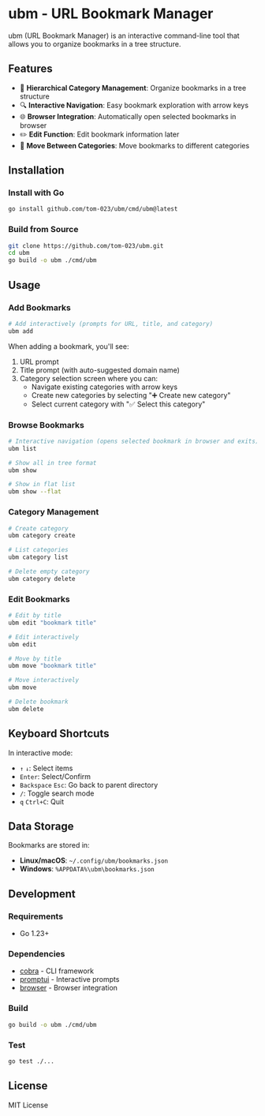 # ubm - URL Bookmark Manager

ubm (URL Bookmark Manager) is an interactive command-line tool that allows you to organize bookmarks in a tree structure.

## Features

- 📁 **Hierarchical Category Management**: Organize bookmarks in a tree structure
- 🔍 **Interactive Navigation**: Easy bookmark exploration with arrow keys
- 🌐 **Browser Integration**: Automatically open selected bookmarks in browser
- ✏️ **Edit Function**: Edit bookmark information later
- 📂 **Move Between Categories**: Move bookmarks to different categories

## Installation

### Install with Go

```bash
go install github.com/tom-023/ubm/cmd/ubm@latest
```

### Build from Source

```bash
git clone https://github.com/tom-023/ubm.git
cd ubm
go build -o ubm ./cmd/ubm
```

## Usage

### Add Bookmarks

```bash
# Add interactively (prompts for URL, title, and category)
ubm add
```

When adding a bookmark, you'll see:
1. URL prompt
2. Title prompt (with auto-suggested domain name)
3. Category selection screen where you can:
   - Navigate existing categories with arrow keys
   - Create new categories by selecting "➕ Create new category"
   - Select current category with "✅ Select this category"

### Browse Bookmarks

```bash
# Interactive navigation (opens selected bookmark in browser and exits)
ubm list

# Show all in tree format
ubm show

# Show in flat list
ubm show --flat
```

### Category Management

```bash
# Create category
ubm category create

# List categories
ubm category list

# Delete empty category
ubm category delete
```

### Edit Bookmarks

```bash
# Edit by title
ubm edit "bookmark title"

# Edit interactively
ubm edit

# Move by title
ubm move "bookmark title"

# Move interactively
ubm move

# Delete bookmark
ubm delete
```

## Keyboard Shortcuts

In interactive mode:

- `↑` `↓`: Select items
- `Enter`: Select/Confirm
- `Backspace` `Esc`: Go back to parent directory
- `/`: Toggle search mode
- `q` `Ctrl+C`: Quit

## Data Storage

Bookmarks are stored in:

- **Linux/macOS**: `~/.config/ubm/bookmarks.json`
- **Windows**: `%APPDATA%\ubm\bookmarks.json`

## Development

### Requirements

- Go 1.23+

### Dependencies

- [cobra](https://github.com/spf13/cobra) - CLI framework
- [promptui](https://github.com/manifoldco/promptui) - Interactive prompts
- [browser](https://github.com/pkg/browser) - Browser integration

### Build

```bash
go build -o ubm ./cmd/ubm
```

### Test

```bash
go test ./...
```

## License

MIT License